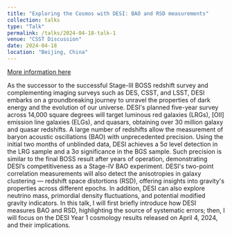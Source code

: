 ```yaml
---
title: "Exploring the Cosmos with DESI: BAO and RSD measurements"
collection: talks
type: "Talk"
permalink: /talks/2024-04-18-talk-1
venue: "CSST Discussion"
date: 2024-04-18
location: "Beijing, China"
---
```


[More information here](https://www.bilibili.com/video/BV1zE421K732/?vd_source=2a4f0c1ba2ad01da9e395325285c2d16)

As the successor to the successful Stage-III BOSS redshift survey and complementing imaging surveys such as DES, CSST, and LSST, DESI embarks on a groundbreaking journey to unravel the properties of dark energy and the evolution of our universe. DESI&apos;s planned five-year survey across 14,000 square degrees will target luminous red galaxies (LRGs), [OII] emission line galaxies (ELGs), and quasars, obtaining over 30 million galaxy and quasar redshifts. A large number of redshifts allow the measurement of baryon acoustic oscillations (BAO) with unprecedented precision. Using the initial two months of unblinded data, DESI achieves a 5σ level detection in the LRG sample and a 3σ significance in the BGS sample. Such precision is similar to the final BOSS result after years of operation, demonstrating DESI’s competitiveness as a Stage-IV BAO experiment. DESI&apos;s two-point correlation measurements will also detect the anisotropies in galaxy clustering — redshift space distortions (RSD), offering insights into gravity&apos;s properties across different epochs. In addition, DESI can also explore neutrino mass, primordial density fluctuations, and potential modified gravity indicators. In this talk, I will first briefly introduce how DESI measures BAO and RSD, highlighting the source of systematic errors; then, I will focus on the DESI Year 1 cosmology results released on April 4, 2024, and their implications.
